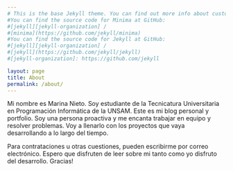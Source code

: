 ```yaml
---
# This is the base Jekyll theme. You can find out more info about customizing your Jekyll theme, as well as basic Jekyll usage documentation at [jekyllrb.com](https://jekyllrb.com/)
#You can find the source code for Minima at GitHub:
#[jekyll][jekyll-organization] /
#[minima](https://github.com/jekyll/minima)
#You can find the source code for Jekyll at GitHub:
#[jekyll][jekyll-organization] /
#[jekyll](https://github.com/jekyll/jekyll)
#[jekyll-organization]: https://github.com/jekyll

layout: page
title: About
permalink: /about/
---
```


Mi nombre es Marina Nieto. Soy estudiante de la Tecnicatura Universitaria en Programación Informática de la UNSAM. Este es mi blog personal y portfolio. Soy una persona proactiva y me encanta trabajar en equipo y resolver problemas. Voy a llenarlo con los proyectos que vaya desarrollando a lo largo del tiempo.

Para contrataciones u otras cuestiones, pueden escribirme por correo electrónico. Espero que disfruten de leer sobre mi tanto como yo disfruto del desarrollo. Gracias!
